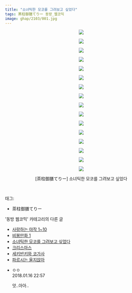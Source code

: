 ```yaml
---
title: "소녀틱한 모코를 그려보고 싶었다"
tags: 茶柱御膳てりー 동방_웹코믹
image: ghap/2103/001.jpg
---
```

<div class="article">
<p style="text-align: center; clear: none; float: none;"><img src="{{ site.nasurl }}/ghap/2103/001.jpg"/></p>
<p style="text-align: center; clear: none; float: none;"><img src="{{ site.nasurl }}/ghap/2103/002.jpg"/></p>
<p style="text-align: center; clear: none; float: none;"><img src="{{ site.nasurl }}/ghap/2103/003.jpg"/></p>
<p style="text-align: center; clear: none; float: none;"><img src="{{ site.nasurl }}/ghap/2103/004.jpg"/></p>
<p style="text-align: center; clear: none; float: none;"><img src="{{ site.nasurl }}/ghap/2103/005.jpg"/></p>
<p style="text-align: center; clear: none; float: none;"><img src="{{ site.nasurl }}/ghap/2103/006.jpg"/></p>
<p style="text-align: center; clear: none; float: none;"><img src="{{ site.nasurl }}/ghap/2103/007.jpg"/></p>
<p style="text-align: center; clear: none; float: none;"><img src="{{ site.nasurl }}/ghap/2103/008.jpg"/></p>
<p style="text-align: center; clear: none; float: none;"><img src="{{ site.nasurl }}/ghap/2103/009.jpg"/></p>
<p style="text-align: center; clear: none; float: none;"><img src="{{ site.nasurl }}/ghap/2103/010.jpg"/></p>
<p style="text-align: center; clear: none; float: none;"><img src="{{ site.nasurl }}/ghap/2103/011.jpg"/></p>
<p style="text-align: center; clear: none; float: none;"><img src="{{ site.nasurl }}/ghap/2103/012.jpg"/></p>
<p style="text-align: center; clear: none; float: none;"><img src="{{ site.nasurl }}/ghap/2103/013.jpg"/></p>
<p style="text-align: center; clear: none; float: none;"><img src="{{ site.nasurl }}/ghap/2103/014.jpg"/></p>
<p style="text-align: center; clear: none; float: none;"><img src="{{ site.nasurl }}/ghap/2103/015.jpg"/></p>
<p style="text-align: center; clear: none; float: none;"><img src="{{ site.nasurl }}/ghap/2103/016.jpg"/></p>
<p style="text-align: center; clear: none; float: none;">[茶柱御膳てりー] 소녀틱한 모코를 그려보고 싶었다</p>
<p><br/></p>
</div><div class="tagTrail">
<p>태그: </p>
<ul>
<li>茶柱御膳てりー</li>
</ul>
</div><div class="another">
<p>'동방 웹코믹' 카테고리의 다른 글</p>
<ul>
<li><a href="/2016-09-12-ghap_2131">사랑하는 야작 1~10</a></li>
<li><a href="/2016-09-11-ghap_2107">비봉만화 1</a></li>
<li><a href="/2016-09-11-ghap_2103">소녀틱한 모코를 그려보고 싶었다</a></li>
<li><a href="/2016-09-10-ghap_2098">크리스마스</a></li>
<li><a href="/2016-09-10-ghap_2092">세키반키와 코가사</a></li>
<li><a href="/2016-09-09-ghap_2079">파르시는 울지않아</a></li>
</ul>
</div><div class="cb_module cb_fluid">
<div class="cb_wrt cb_profile">
<div class="comment">
<ul>
<li class="cb_thumb_off" id="comment15175912">
<div class="cb_comment_area">
<div class="cb_info_area">
<div class="cb_section">
<span class="cb_nick_name">ㅇㅇ</span>
</div>
<div class="cb_section">
<span class="cb_date">2018.01.16 22:57 </span>
</div>
</div>
<div class="cb_dsc_comment">
<p class="cb_dsc">
											앗..아아..
										</p>
</div>
</div></li>
</ul>
</div>
</div><!-- commentList close -->
</div>